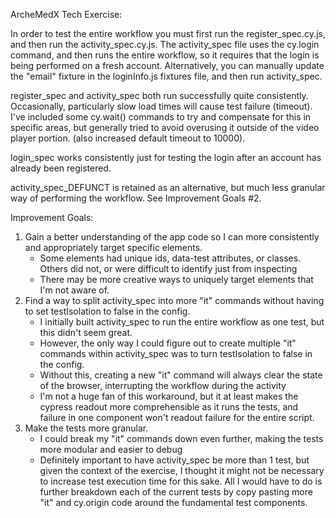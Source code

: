 ArcheMedX Tech Exercise:

In order to test the entire workflow you must first run the register_spec.cy.js, and then run the activity_spec.cy.js. 
The activity_spec file uses the cy.login command, and then runs the entire workflow, so it requires that the login is being performed on a fresh account.
Alternatively, you can manually update the "email" fixture in the loginInfo.js fixtures file, and then run activity_spec.

register_spec and activity_spec both run successfully quite consistently. Occasionally, particularly slow load times will cause test failure (timeout).
I've included some cy.wait() commands to try and compensate for this in specific areas, but generally tried to avoid overusing it outside of the video player portion.
(also increased default timeout to 10000).

login_spec works consistently just for testing the login after an account has already been registered.

activity_spec_DEFUNCT is retained as an alternative, but much less granular way of performing the workflow. See Improvement Goals #2.

Improvement Goals:
1. Gain a better understanding of the app code so I can more consistently and appropriately target specific elements.
   - Some elements had unique ids, data-test attributes, or classes.  Others did not, or were difficult to identify just from inspecting
   - There may be more creative ways to uniquely target elements that I'm not aware of.
2. Find a way to split activity_spec into more "it" commands without having to set testIsolation to false in the config.
   - I initially built activity_spec to run the entire workflow as one test, but this didn't seem great.
   - However, the only way I could figure out to create multiple "it" commands within activity_spec was to turn testIsolation to false in the config.
   - Without this, creating a new "it" command will always clear the state of the browser, interrupting the workflow during the activity
   - I'm not a huge fan of this workaround, but it at least makes the cypress readout more comprehensible as it runs the tests, and failure
     in one component won't readout failure for the entire script.
3. Make the tests more granular.
   - I could break my "it" commands down even further, making the tests more modular and easier to debug
   - Definitely important to have activity_spec be more than 1 test, but given the context of the exercise,
     I thought it might not be necessary to increase test execution time for this sake. All I would have to do is further breakdown each of the current tests by
     copy pasting more "it" and cy.origin code around the fundamental test components.
